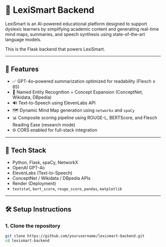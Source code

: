# 🧠 LexiSmart Backend

LexiSmart is an AI-powered educational platform designed to support dyslexic learners by simplifying academic content and generating real-time mind maps, summaries, and speech synthesis using state-of-the-art language models.

This is the Flask backend that powers LexiSmart.

---

## 🚀 Features

- ✅ GPT-4o–powered summarization optimized for readability (Flesch ≥ 85)
- 🧠 Named Entity Recognition + Concept Expansion (ConceptNet, Wikidata, DBpedia)
- 🔊 Text-to-Speech using ElevenLabs API
- 🗺️ Dynamic Mind Map generation using `networkx` and `spaCy`
- 📊 Composite scoring pipeline using ROUGE-L, BERTScore, and Flesch Reading Ease (research mode)
- 🌐 CORS enabled for full-stack integration

---

## 🧩 Tech Stack

- Python, Flask, spaCy, NetworkX
- OpenAI GPT-4o
- ElevenLabs (Text-to-Speech)
- ConceptNet / Wikidata / DBpedia APIs
- Render (Deployment)
- `textstat`, `bert_score`, `rouge_score`, `pandas`, `matplotlib`

---

## 🛠 Setup Instructions

### 1. Clone the repository
```bash
git clone https://github.com/yourusername/lexismart-backend.git
cd lexismart-backend
